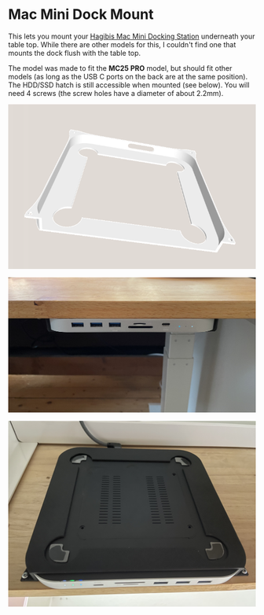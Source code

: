 # Mac Mini Dock Mount

This lets you mount your [Hagibis Mac Mini Docking Station](https://de.aliexpress.com/item/1005002740224840.html) underneath your table top. While there are other models for this, I couldn't find one that mounts the dock flush with the table top.

The model was made to fit the **MC25 PRO** model, but should fit other models (as long as the USB C ports on the back are at the same position). The HDD/SSD hatch is still accessible when mounted (see below). You will need 4 screws (the screw holes have a diameter of about 2.2mm).

![Model](model.png)


![Front view](mount_front.jpeg)


![Bottom view](mount_bottom.jpeg)